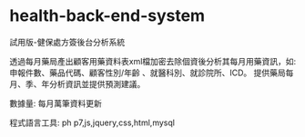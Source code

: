 # health-back-end-system
試用版-健保處方簽後台分析系統

透過每月藥局產出顧客用藥資料表xml檔加密去除個資後分析其每月用藥資訊，如:申報件數、藥品代碼、顧客性別/年齡
、就醫科別、就診院所、ICD。
提供藥局每月、季、年分析資訊並提供預測建議。

數據量:
每月萬筆資料更新

程式語言工具:
ph
p7,js,jquery,css,html,mysql
